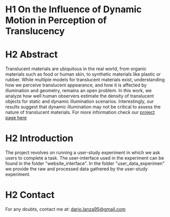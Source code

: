 # H1 On the Influence of Dynamic Motion in Perception of Translucency

# H2 Abstract
Translucent materials are ubiquitous in the real world, from organic materials such as food or human skin, to synthetic materials like plastic or rubber. While multiple models for translucent materials exist, understanding how we perceive translucent appearance, and how it is affected by illumination and geometry, remains an open problem. In this work, we analyze how well human observers estimate the density of translucent objects for static and dynamic illumination scenarios. Interestingly, our results suggest that dynamic illumination may not be critical to assess the nature of translucent materials. 
For more information check our [project page here](https://graphics.unizar.es/projects/PerceptionTranslucencyDynamicIllumination/)

# H2 Introduction
The project revolves on running a user-study experiment in which we ask users to complete a task. The user-interface used in the experiment can be found in the folder "website_interface". In the folder "user_data_experimen" we provide the raw and processed data gathered by the user-study experiment.     

# H2 Contact
For any doubts, contact me at: dario.lanza95@gmail.com
